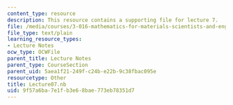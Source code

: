 ```yaml
---
content_type: resource
description: This resource contains a supporting file for lecture 7.
file: /media/courses/3-016-mathematics-for-materials-scientists-and-engineers-fall-2005/9f57a6ba7e1fb3e68bae773eb78351d7_Lecture07.nb
file_type: text/plain
learning_resource_types:
- Lecture Notes
ocw_type: OCWFile
parent_title: Lecture Notes
parent_type: CourseSection
parent_uid: 5aea1f21-249f-c24b-e22b-9c38fbac095e
resourcetype: Other
title: Lecture07.nb
uid: 9f57a6ba-7e1f-b3e6-8bae-773eb78351d7
---
```

